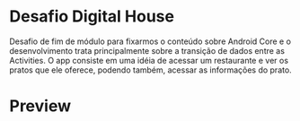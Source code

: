 # Desafio Digital House

Desafio de fim de módulo para fixarmos o conteúdo sobre Android Core e o desenvolvimento trata principalmente sobre a transição de dados entre as Activities.
O app consiste em uma idéia de acessar um restaurante e ver os pratos que ele oferece, podendo também, acessar as informações do prato.

# Preview
